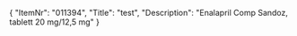 {
  "ItemNr": "011394",
  "Title": "test",
  "Description": "Enalapril Comp Sandoz, tablett 20 mg/12,5 mg"
}
